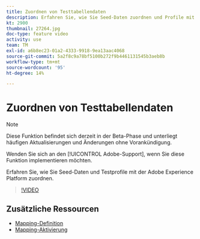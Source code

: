 ```yaml
---
title: Zuordnen von Testtabellendaten
description: Erfahren Sie, wie Sie Seed-Daten zuordnen und Profile mit der Adobe Experience Platform (AEP) testen können.
kt: 2900
thumbnail: 27264.jpg
doc-type: feature video
activity: use
team: TM
exl-id: a6b8ec23-01a2-4333-9918-9ea13aac4068
source-git-commit: 5a2f8c9a78bf5100b272f9b4461131545b3aeb8b
workflow-type: tm+mt
source-wordcount: '95'
ht-degree: 14%

---
```


# Zuordnen von Testtabellendaten

>[!NOTE]
>
>Diese Funktion befindet sich derzeit in der Beta-Phase und unterliegt häufigen Aktualisierungen und Änderungen ohne Vorankündigung.
>
>Wenden Sie sich an den [!UICONTROL Adobe-Support], wenn Sie diese Funktion implementieren möchten.

Erfahren Sie, wie Sie Seed-Daten und Testprofile mit der Adobe Experience Platform zuordnen.

>[!VIDEO](https://video.tv.adobe.com/v/27264?quality=12)

## Zusätzliche Ressourcen

* [Mapping-Definition](https://docs.adobe.com/content/help/en/campaign-standard/using/administrating/mapping-campaign-and-aep-data/aep-mapping-definition.html)
* [Mapping-Aktivierung](https://docs.adobe.com/content/help/en/campaign-standard/using/administrating/mapping-campaign-and-aep-data/aep-mapping-activation.html)
